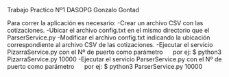 Trabajo Practico Nº1 DASOPG Gonzalo Gontad


Para correr la aplicación es necesario:
    -Crear un archivo CSV con las cotizaciones.
    -Ubicar el archivo config.txt en el mismo directorio que el ParserService.py
    -Modificar el archivo config.txt indicando la ubicación correspondiente al archivo CSV de las cotizaciones.
    -Ejecutar el servicio PizarraService.py con el Nº de puerto como parámetro      
          por ej: $ python3 PizarraService.py 10000
    -Ejecutar el servicio ParserService.py con el Nº de puerto como parámetro      
          por ej: $ python3 ParserService.py 10000

